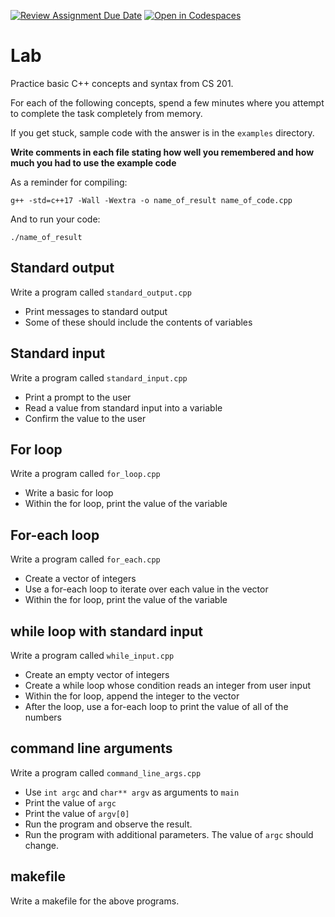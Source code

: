 [![Review Assignment Due Date](https://classroom.github.com/assets/deadline-readme-button-24ddc0f5d75046c5622901739e7c5dd533143b0c8e959d652212380cedb1ea36.svg)](https://classroom.github.com/a/7T8cpUY8)
[![Open in Codespaces](https://classroom.github.com/assets/launch-codespace-7f7980b617ed060a017424585567c406b6ee15c891e84e1186181d67ecf80aa0.svg)](https://classroom.github.com/open-in-codespaces?assignment_repo_id=13513424)
# Lab

Practice basic C++ concepts and syntax from CS 201.

For each of the following concepts, spend a few minutes where you attempt to complete the task completely from memory.

If you get stuck, sample code with the answer is in the 
`examples` directory.

**Write comments in each file stating how well you remembered and how much you had to use the example code**

As a reminder for compiling:
```
g++ -std=c++17 -Wall -Wextra -o name_of_result name_of_code.cpp
```

And to run your code:
```
./name_of_result
```


## Standard output

Write a program called `standard_output.cpp`

* Print messages to standard output
* Some of these should include the contents of variables



## Standard input

Write a program called `standard_input.cpp`

* Print a prompt to the user
* Read a value from standard input into a variable
* Confirm the value to the user


## For loop

Write a program called `for_loop.cpp`

* Write a basic for loop
* Within the for loop, print the value of the variable



## For-each loop

Write a program called `for_each.cpp`

* Create a vector of integers
* Use a for-each loop to iterate over each value in the vector
* Within the for loop, print the value of the variable




## while loop with standard input

Write a program called `while_input.cpp`

* Create an empty vector of integers
* Create a while loop whose condition reads an integer from user input
* Within the for loop, append the integer to the vector
* After the loop, use a for-each loop to print the value of all of the numbers



## command line arguments

Write a program called `command_line_args.cpp`

* Use `int argc` and `char** argv` as arguments to `main`
* Print the value of `argc`
* Print the value of `argv[0]`
* Run the program and observe the result.
* Run the program with additional parameters. The value of `argc` should change.



## makefile

Write a makefile for the above programs.

